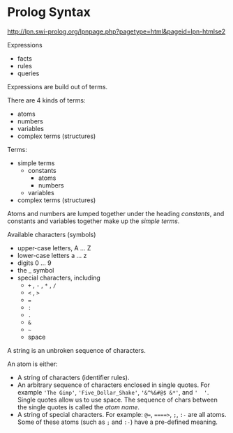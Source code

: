 # Prolog Syntax

http://lpn.swi-prolog.org/lpnpage.php?pagetype=html&pageid=lpn-htmlse2

Expressions
- facts
- rules
- queries

Expressions are build out of terms.

There are 4 kinds of terms:
- atoms
- numbers
- variables
- complex terms (structures)

Terms:
* simple terms
  - constants
    - atoms
    - numbers
  - variables
* complex terms (structures)

Atoms and numbers are lumped together under the heading *constants*, and constants and variables together make up the *simple terms*.

Available characters (symbols)
- upper-case letters, A … Z
- lower-case letters  a … z
- digits 0 … 9
- the _ symbol
- special characters, including
  - `+` , `-` , `*` , `/`
  - `<` , `>`
  - `=`
  - `:`
  - `.`
  - `&`
  - `~`
  - space

A string is an unbroken sequence of characters.

An atom is either:
* A string of characters (identifier rules).
* An arbitrary sequence of characters enclosed in single quotes. 
  For example `'The Gimp'`, `'Five_Dollar_Shake'`, `'&^%&#@$ &*'`, and `'  '`. Single quotes allow us to use space. 
  The sequence of chars between the single quotes is called the *atom name*.
* A string of special characters. 
  For example: `@=`, `====>`, `;`, `:-` are all atoms. 
  Some of these atoms (such as `;` and `:-`) have a pre-defined meaning.
